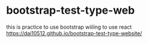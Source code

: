 # bootstrap-test-type-web

this is practice to use bootstrap
wiiling to use react
 https://dai10512.github.io/bootstrap-test-type-website/
